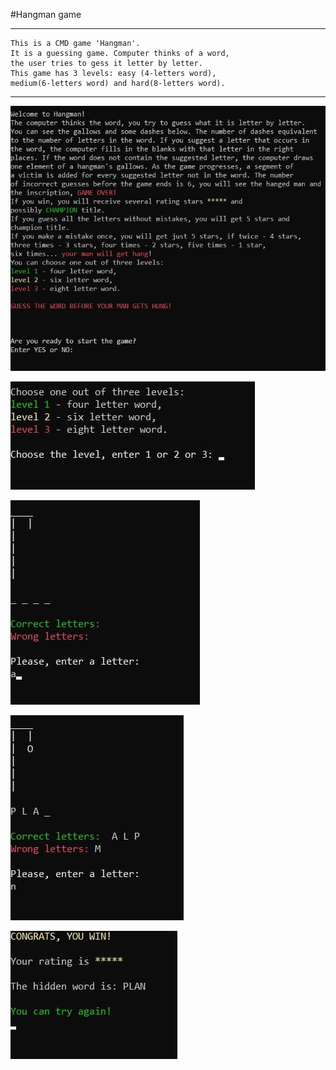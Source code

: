 #Hangman game

---
    This is a CMD game 'Hangman'.
    It is a guessing game. Computer thinks of a word,
    the user tries to gess it letter by letter.
    This game has 3 levels: easy (4-letters word), 
    medium(6-letters word) and hard(8-letters word).
---

![rules](screenshots/rules.jpg)

![choose_level](screenshots/choose_level.jpg)

![game_process](screenshots/game_process.jpg)

![game_process](screenshots/game_process_2.jpg)

![user wins](screenshots/win.jpg)







